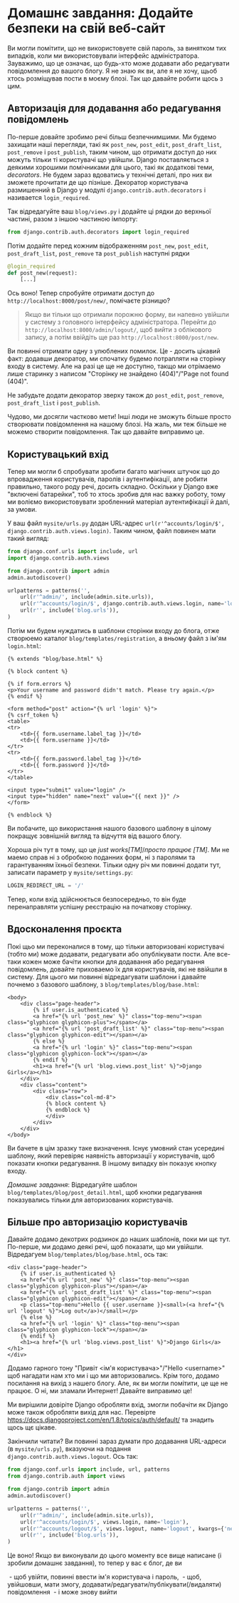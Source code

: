 # Домашнє завдання: Додайте безпеки на свій веб-сайт

Ви могли помітити, що не використовуете свій пароль, за винятком тих випадків, коли ми використовували інтерфейс адміністратора. Зауважимо, що це означає, що будь-хто може додавати або редагувати повідомлення до вашого блогу. Я не знаю як ви, але я не хочу, щьоб хтось розміщував пости в моєму блозі. Так що давайте робити щось з цим.

## Авторизація для додавання або редагування повідомлень

По-перше довайте зробимо речі більш безпечнимшими. Ми будемо захищати наші перегляди, такі як `post_new`, `post_edit`, `post_draft_list`, `post_remove` і `post_publish`, таким чином, що отримати доступ до них можуть тільки ті користувачі що увійшли. Django поставляється з деякими хорошими помічниками для цього, такі як додаткові теми, _decorators_. Не будем зараз вдоватись у технічні деталі, про них ви зможете прочитати де що пізніше. Декоратор користувача размишенний в Django у модулі `django.contrib.auth.decorators` і називается `login_required`.

Так відредагуйте ваш  `blog/views.py` і додайте ці рядки до верхньої частині, разом з іншою частиною імпорту:  

```python
from django.contrib.auth.decorators import login_required
```

Потім додайте перед кожним відображенням `post_new`, `post_edit`, `post_draft_list`, `post_remove` та `post_publish` наступні рядки

```python
@login_required
def post_new(request):
    [...]
```
Ось воно! Тепер спробуйте отримати доступ до `http://localhost:8000/post/new/`, помічаєте різницю?

> Якщо ви тільки що отримали порожню форму, ви напевно увійшли у систему з головного інтерфейсу адміністратора. Перейти до `http://localhost:8000/admin/logout/`, щоб вийти з облікового запису, а потім ввійдіть ще раз `http://localhost:8000/post/new`.

Ви повинні отримати одну з улюблених помилок. Це - досить цікавий факт: додавши декоратор, ми спочатку будемо потрапляти на сторінку входу в систему. Але на разі це ще не доступно, такщо ми отрімаемо лише старинку з написом "Сторінку не знайдено (404)"/"Page not found (404)". 

Не забудьте додати декоратор зверху також до `post_edit`, `post_remove`, `post_draft_list` і `post_publish`.

Чудово, ми досягли частково мети! Інші люди не зможуть більше просто створювати повідомлення на нашому блозі. На жаль, ми теж більше не можемо створити повідомлення. Так що давайте виправимо це.


## Користувацький вхід

Тепер ми могли б спробувати зробити багато магічних штучок що до впровадження користувачів, паролів і аутентифікації, але робити правильно, такого роду речі, досить складно. Оскільки у Django вже "включені батарейки", тоб то хтось зробив для нас важку роботу, тому ми воліємо використовувати зробленний матеріал аутентифікації й далі, за умови.

У ваш файл `mysite/urls.py` додан URL-адрес `url(r'^accounts/login/$', django.contrib.auth.views.login)`. Таким чином, файл повинен мати такий вигляд:

```python
from django.conf.urls import include, url
import django.contrib.auth.views

from django.contrib import admin
admin.autodiscover()

urlpatterns = patterns('',
    url(r'^admin/', include(admin.site.urls)),
    url(r'^accounts/login/$', django.contrib.auth.views.login, name='login'),
    url(r'', include('blog.urls')),
)
```

Потім ми будем нуждатись в шаблони сторінки входу до блога, отже створюемо каталог `blog/templates/registration`, а вньому файл з ім'ям `login.html`:

```django
{% extends "blog/base.html" %}

{% block content %}

{% if form.errors %}
<p>Your username and password didn't match. Please try again.</p>
{% endif %}

<form method="post" action="{% url 'login' %}">
{% csrf_token %}
<table>
<tr>
    <td>{{ form.username.label_tag }}</td>
    <td>{{ form.username }}</td>
</tr>
<tr>
    <td>{{ form.password.label_tag }}</td>
    <td>{{ form.password }}</td>
</tr>
</table>

<input type="submit" value="login" />
<input type="hidden" name="next" value="{{ next }}" />
</form>

{% endblock %}
```

Ви побачите, що використання нашого базового шаблону в цілому покращує зовнішній вигляд та відчуття від вашого блогу.

Хороша річ тут в тому, що це _just works[TM]_/_просто працює [TM]_. Ми не маемо справ ні з обробкою поданних форм, ні з паролями та гарантуванням їхньої безпеки. Тільки одну річ ми повинні додати тут, записати параметр у `mysite/settings.py`:

```python
LOGIN_REDIRECT_URL = '/'
```

Тепер, коли вхід здійснюється безпосередньо, то він буде перенаправляти успішну реєстрацію на початкову сторінку.

## Вдосконалення проєкта

Покі щьо ми переконалися в тому, що тільки авторизовані користувачі (тобто ми) може додавати, редагувати або опублікувати пости. Але все-таки кожен може бачіти кнопки для додавання або редагування повідомлень, довайте приховаемо їх для користувачів, які не ввійшли в систему. Для цього ми повинні відредагувати шаблони і давайте почнемо з базового шаблону, з `blog/templates/blog/base.html`:

```django
<body>
    <div class="page-header">
        {% if user.is_authenticated %}
        <a href="{% url 'post_new' %}" class="top-menu"><span class="glyphicon glyphicon-plus"></span></a>
        <a href="{% url 'post_draft_list' %}" class="top-menu"><span class="glyphicon glyphicon-edit"></span></a>
        {% else %}
        <a href="{% url 'login' %}" class="top-menu"><span class="glyphicon glyphicon-lock"></span></a>
        {% endif %}
        <h1><a href="{% url 'blog.views.post_list' %}">Django Girls</a></h1>
    </div>
    <div class="content">
        <div class="row">
            <div class="col-md-8">
            {% block content %}
            {% endblock %}
            </div>
        </div>
    </div>
</body>
```

Ви бачете в цім зразку таке визначення. Існує умовний стан усередині шаблону, який перевіряє наявність авторизації у користувачів, щоб показати кнопки редагування. В іншому випадку він показує кнопку входу.

*Домашнє завдання*: Відредагуйте шаблон `blog/templates/blog/post_detail.html`, щоб кнопки редагування показувались тільки для авторизованих користувачів.

## Більше про авторизацію користувачів

Давайте додамо декотрих родзинок до наших шаблонів, поки ми щє тут. По-перше, ми додамо деякі речі, щоб показати, що ми увійшли. Відредагуем `blog/templates/blog/base.html`, ось так:

```django
<div class="page-header">
    {% if user.is_authenticated %}
    <a href="{% url 'post_new' %}" class="top-menu"><span class="glyphicon glyphicon-plus"></span></a>
    <a href="{% url 'post_draft_list' %}" class="top-menu"><span class="glyphicon glyphicon-edit"></span></a>
    <p class="top-menu">Hello {{ user.username }}<small>(<a href="{% url 'logout' %}">Log out</a>)</small></p>
    {% else %}
    <a href="{% url 'login' %}" class="top-menu"><span class="glyphicon glyphicon-lock"></span></a>
    {% endif %}
    <h1><a href="{% url 'blog.views.post_list' %}">Django Girls</a></h1>
</div>
```

Додамо гарного тону "Привіт &lt;ім'я користувача&gt;"/"Hello &lt;username&gt;" щоб нагадати нам хто ми і що ми авторизовались.  Крім того, додамо посилання на вихід з нашего блогу. Але, як ви могли помітити, це ще не працює. О ні, ми зламали Интернет! Давайте виправимо це!

Ми вирішили довіріте Django обробляти вхід, змогли побачіти як Django може також обробляти вихід для нас. Перевірте https://docs.djangoproject.com/en/1.8/topics/auth/default/ та знадить щось щє цікаве.

Закінчили читати? Ви повинні зараз думати про додавання URL-адреси (в `mysite/urls.py`), вказуючи на подання  `django.contrib.auth.views.logout`. Ось так:

```python
from django.conf.urls import include, url, patterns
from django.contrib.auth import views

from django.contrib import admin
admin.autodiscover()

urlpatterns = patterns('',
    url(r'^admin/', include(admin.site.urls)),
    url(r'^accounts/login/$', views.login, name='login'),
    url(r'^accounts/logout/$', views.logout, name='logout', kwargs={'next_page': '/'}),
    url(r'', include('blog.urls')),
)
```

Це воно! Якщо ви виконували до цього моменту все вище написане (і зробили домашнє завдання), то тепер у вас є блог, де ви

 - щоб увійти, повинні ввести ім'я користувача і пароль,
 - щоб, увійшовши, мати змогу, додавати/редагувати/публікувати(/видаляти) повідомлення
 - і може знову вийти

